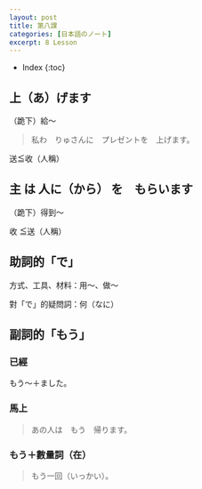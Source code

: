 ```yaml
---
layout: post
title: 第八課
categories: [日本語のノート]
excerpt: 8 Lesson
---
```

* Index
{:toc}

## 上（あ）げます

（跪下）給～

> 私わ　りゅさんに　プレゼントを　上げます。

送≦收（人稱）

## 主 は 人に（から） を　もらいます

（跪下）得到～

收 ≦送（人稱）

## 助詞的「で」

方式、工具、材料：用～、做～

對「で」的疑問詞：何（なに）

## 副詞的「もう」

### 已經

もう〜＋ました。

### 馬上

> あの人は　もう　帰ります。

### もう＋數量詞（在）

> もう一回（いっかい）。

